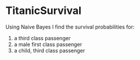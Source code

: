 # TitanicSurvival

Using Naive Bayes I find the survival probabilities for:

1. a third class passenger
2. a male first class passenger
3. a child, third class passenger
